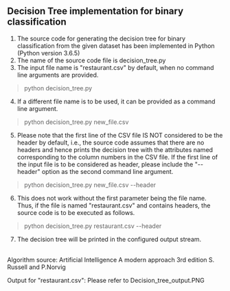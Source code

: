 Decision Tree implementation for binary classification
---------------------
1. The source code for generating the decision tree for binary classification from the given dataset has been implemented in Python (Python version 3.6.5)
2. The name of the source code file is decision_tree.py
3. The input file name is "restaurant.csv" by default, when no command line arguments are provided.
> python decision_tree.py
4. If a different file name is to be used, it can be provided as a command line argument.
> python decision_tree.py new_file.csv
5. Please note that the first line of the CSV file IS NOT considered to be the header by default, i.e., the source code assumes that there are no headers and hence prints the decision tree with the attributes named corresponding to the column numbers in the CSV file. If the first line of the input file is to be considered as header, please include the "--header" option as the second command line argument.
> python decision_tree.py new_file.csv --header
6. This does not work without the first parameter being the file name. Thus, if the file is named "restaurant.csv" and contains headers, the source code is to be executed as follows.
> python decision_tree.py restaurant.csv --header
7. The decision tree will be printed in the configured output stream.
<br>
Algorithm source: Artificial Intelligence A modern approach 3rd edition S. Russell and P.Norvig

Output for "restaurant.csv":
Please refer to Decision_tree_output.PNG
